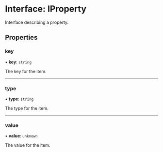 # Interface: IProperty

Interface describing a property.

## Properties

### key

• **key**: `string`

The key for the item.

___

### type

• **type**: `string`

The type for the item.

___

### value

• **value**: `unknown`

The value for the item.
